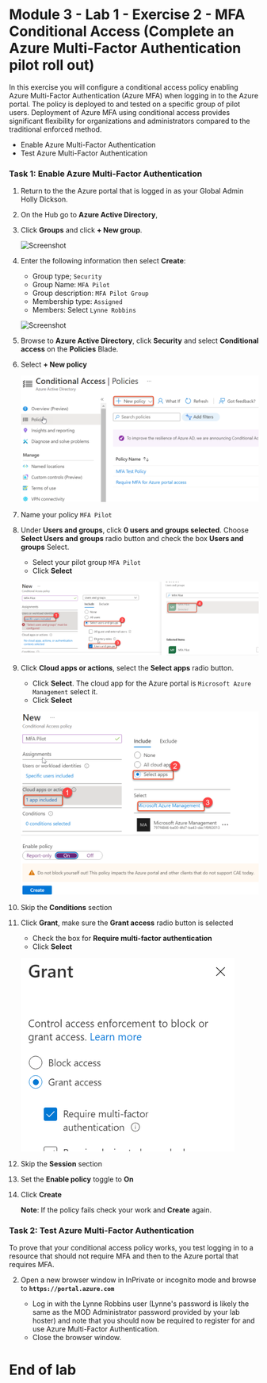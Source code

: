# Module 3 - Lab 1 - Exercise 2 -  MFA Conditional Access (Complete an Azure Multi-Factor Authentication pilot roll out)


In this exercise you will configure a conditional access policy enabling Azure Multi-Factor Authentication (Azure MFA) when logging in to the Azure portal. The policy is deployed to and tested on a specific group of pilot users. Deployment of Azure MFA using conditional access provides significant flexibility for organizations and administrators compared to the traditional enforced method.

- Enable Azure Multi-Factor Authentication
- Test Azure Multi-Factor Authentication


### Task 1: Enable Azure Multi-Factor Authentication

1.  Return to the the Azure portal that is logged in as your Global Admin Holly Dickson.

1.  On the Hub go to **Azure Active Directory**,

1.  Click **Groups** and click **+ New group**.

     ![Screenshot](../Media/cb9c5324-cbb6-476e-9c7d-1920de301d40.png)

1.  Enter the following information then select **Create**:

      * Group type; `Security`
      * Group Name: `MFA Pilot`
      * Group description: `MFA Pilot Group`
      * Membership type: `Assigned`
      * Members: Select `Lynne Robbins`
  
  
      ![Screenshot](../Media/5457b62d-dc78-4043-bd72-3d7901bbcd71.png)
  
2.  Browse to **Azure Active Directory**, click **Security** and select **Conditional access** on the **Policies** Blade.


3.  Select **+ New policy**

     ![](../Media/48.png)


4.  Name your policy `MFA Pilot`
5.  Under **Users and groups**, click **0 users and groups selected**. Choose **Select Users and groups** radio button and check the box **Users and groups** Select.
    * Select your pilot group `MFA Pilot`
    * Click **Select**

     ![](../Media/49.png)

6.  Click **Cloud apps or actions**, select the **Select apps** radio button.
    * Click **Select**. The cloud app for the Azure portal is `Microsoft Azure Management` select it.
    * Click **Select**

     ![](../Media/50.png)

7.  Skip the **Conditions** section
8.  Click **Grant**, make sure the **Grant access** radio button is selected
    * Check the box for **Require multi-factor authentication**
    * Click **Select**

     ![](../Media/51.png)

9.  Skip the **Session** section
10. Set the **Enable policy** toggle to **On**
11. Click **Create**

    **Note**: If the policy fails check your work and **Create** again. 

### Task 2: Test Azure Multi-Factor Authentication


To prove that your conditional access policy works, you test logging in to a resource that should not require MFA and then to the Azure portal that requires MFA.


2.  Open a new browser window in InPrivate or incognito mode and browse to **`https://portal.azure.com`**

     * Log in with the Lynne Robbins user (Lynne's password is likely the same as the MOD Administrator password provided by your lab hoster) and note that you should now be required to register for and use Azure Multi-Factor Authentication.
     * Close the browser window.



# End of lab
